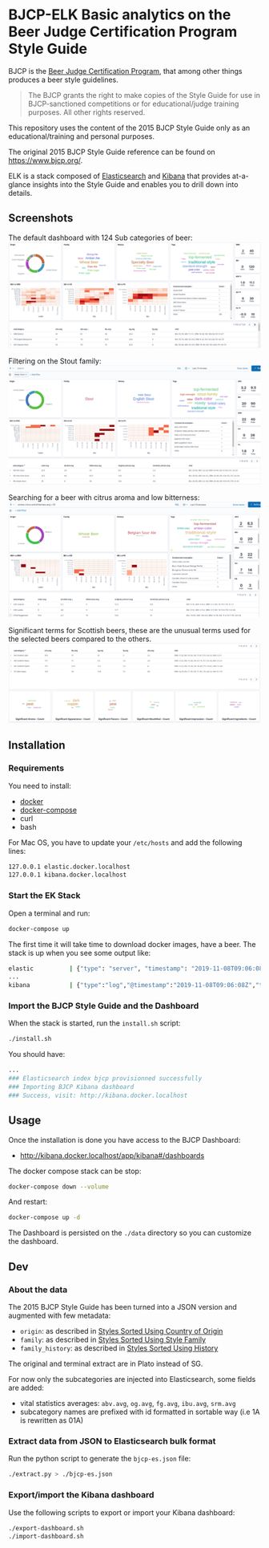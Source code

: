 # BJCP-ELK Basic analytics on the Beer Judge Certification Program Style Guide

BJCP is the [Beer Judge Certification Program](https://bjcp.org/), that among other things produces a beer style guidelines.

> The BJCP grants the right to make copies of the Style Guide for use in
> BJCP-sanctioned competitions or for educational/judge training purposes.
> All other rights reserved.

This repository uses the content of the 2015 BJCP Style Guide only as an educational/training and personal purposes.

The original 2015 BJCP Style Guide reference can be found on https://www.bjcp.org/.

ELK is a stack composed of [Elasticsearch](https://www.elastic.co/products/elastic-stack) and [Kibana](https://www.elastic.co/products/kibana) that provides at-a-glance insights into the Style Guide and enables you to drill down into details.

## Screenshots

The default dashboard with 124 Sub categories of beer:
![BJCP Analytics](./bjcp-analytics.png)

Filtering on the Stout family:
![BJCP Analytics filter](./bjcp-analytics-filter.png)

Searching for a beer with citrus aroma and low bitterness:
![BJCP Analytics search](./bjcp-analytics-search.png)

Significant terms for Scottish beers, these are the unusual terms used for the selected beers compared to the others. 
![BJCP Analytics significant terms](./bjcp-analytics-significant-terms.png)

## Installation

### Requirements

You need to install: 
- [docker](https://docs.docker.com/install/)
- [docker-compose](https://docs.docker.com/compose/install/)
- curl
- bash

For Mac OS, you have to update your `/etc/hosts` and add the following lines:
```bash
127.0.0.1 elastic.docker.localhost
127.0.0.1 kibana.docker.localhost
```

### Start the EK Stack

Open a terminal and run:
```bash
docker-compose up
```

The first time it will take time to download docker images, have a beer.
The stack is up when you see some output like:

```bash
elastic          | {"type": "server", "timestamp": "2019-11-08T09:06:08,264Z", "level": "INFO", "component": "o.e.c.r.a.AllocationService", "cluster.name": "docker-cluster", "node.name": "elastic", "message": "Cluster health status changed from [YELLOW] to [GREEN] (reason: [shards started [[.kibana_1][0]]]).", "cluster.uuid": "76sBrZV1SXuR6CyjlGsFZQ", "node.id": "DK5p_IskRhuPpoWUmfm9Qg"  }
...
kibana           | {"type":"log","@timestamp":"2019-11-08T09:06:08Z","tags":["info","http","server","Kibana"],"pid":7,"message":"http server running at http://0:5601"
```

### Import the BJCP Style Guide and the Dashboard

When the stack is started, run the `install.sh` script: 

```bash
./install.sh
```
You should have:
```bash
...
### Elasticsearch index bjcp provisionned successfully
### Importing BJCP Kibana dashboard
### Success, visit: http://kibana.docker.localhost
```
      
## Usage

Once the installation is done you have access to the BJCP Dashboard:
- http://kibana.docker.localhost/app/kibana#/dashboards
 
 
The docker compose stack can be stop:
```bash
docker-compose down --volume
```

And restart:
```bash
docker-compose up -d
```

The Dashboard is persisted on the `./data` directory so you can customize the dashboard.

## Dev

### About the data

The 2015 BJCP Style Guide has been turned into a JSON version and augmented with few metadata:

- `origin`: as described in [Styles Sorted Using Country of Origin](https://dev.bjcp.org/beer-styles/4-styles-sorted-using-country-of-origin/)
- `family`: as described in [Styles Sorted Using Style Family](https://dev.bjcp.org/beer-styles/3-styles-sorted-using-style-family/)
- `family_history`: as described in [Styles Sorted Using History](https://dev.bjcp.org/beer-styles/5-styles-sorted-using-history/) 

The original and terminal extract are in Plato instead of SG. 

For now only the subcategories are injected into Elasticsearch, some fields are added:

- vital statistics averages: `abv.avg`, `og.avg`, `fg.avg`, `ibu.avg`, `srm.avg`
- subcategory names are prefixed with id formatted in sortable way (i.e 1A is rewritten as 01A) 

 
### Extract data from JSON to Elasticsearch bulk format

Run the python script to generate the `bjcp-es.json` file: 
```bash    
./extract.py > ./bjcp-es.json
```

### Export/import the Kibana dashboard

Use the following scripts to export or import your Kibana dashboard:

```bash
./export-dashboard.sh
./import-dashboard.sh
```
